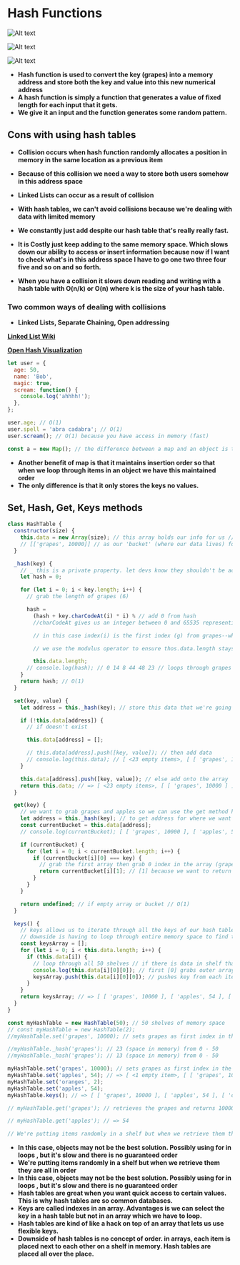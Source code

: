 # Hash Functions

![Alt text](./hash-tables.png?raw=true 'Title')

![Alt text](./hash-vs-arrays.png?raw=true 'Title')

![Alt text](./hash-collisions.png?raw=true 'Title')

- **Hash function is used to convert the key (grapes) into a memory address and store both the key and value into this new numerical address**
- **A hash function is simply a function that generates a value of fixed length for each input that it gets.**
- **We give it an input and the function generates some random pattern.**

## Cons with using hash tables

- **Collision occurs when hash function randomly allocates a position in memory in the same location as a previous item**
- **Because of this collision we need a way to store both users somehow in this address space**
- **Linked Lists can occur as a result of collision**
- **With hash tables, we can't avoid collisions because we're dealing with data with limited memory**

- **We constantly just add despite our hash table that's really really fast.**

- **It is Costly just keep adding to the same memory space. Which slows down our ability to access or insert information because now if I want to check what's in this address space I have to go one two three four five and so on and so forth.**

- **When you have a collision it slows down reading and writing with a hash table with O(n/k) or O(n) where k is the size of your hash table.**

### Two common ways of dealing with collisions

- **Linked Lists, Separate Chaining, Open addressing**

**[Linked List Wiki](https://en.wikipedia.org/wiki/Hash_table)**

**[Open Hash Visualization](https://www.cs.usfca.edu/~galles/visualization/OpenHash.html)**

```javascript
let user = {
  age: 50,
  name: 'Bob',
  magic: true,
  scream: function() {
    console.log('ahhhh!');
  },
};

user.age; // O(1)
user.spell = 'abra cadabra'; // O(1)
user.scream(); // O(1) because you have access in memory (fast)
```

```javascript
const a = new Map(); // the difference between a map and an object is that a map allows you to save any data type as the key.
```

- **Another benefit of map is that it maintains insertion order so that when we loop through items in an object we have this maintained order**
- **The only difference is that it only stores the keys no values.**

## Set, Hash, Get, Keys methods

```javascript
class HashTable {
  constructor(size) {
    this.data = new Array(size); // this array holds our info for us // another way to instantiate an array in javascript
    // [['grapes', 10000]] // as our 'bucket' (where our data lives) for the grapes // first item in our array is an array
  }

  _hash(key) {
    // _ this is a private property. let devs know they shouldn't be accessing this outside of private property
    let hash = 0;

    for (let i = 0; i < key.length; i++) {
      // grab the length of grapes (6)

      hash =
        (hash + key.charCodeAt(i) * i) % // add 0 from hash
        //charCodeAt gives us an integer between 0 and 65535 representing the UTF-16 code at a given index

        // in this case index(i) is the first index (g) from grapes--which provides a number * i (index) again to give us a unique number

        // we use the modulus operator to ensure thos.data.length stays between 50 --HashTable(50)-- the size of our data --new Array(size)--

        this.data.length;
      // console.log(hash); // 0 14 8 44 48 23 // loops through grapes character by character, then generates a hash. Since hash constantly gets looped over it keeps generating hash numbers until it reaches the hash for completed grapes (23).
    }
    return hash; // O(1)
  }

  set(key, value) {
    let address = this._hash(key); // store this data that we're going to insert the key value in this address space that is created by our hash function and we give it the key of grapes.

    if (!this.data[address]) {
      // if doesn't exist

      this.data[address] = [];

      // this.data[address].push([key, value]); // then add data
      // console.log(this.data); // [ <23 empty items>, [ [ 'grapes', 10000 ] ], <26 empty items> ] // 23 spots plus 1 spot plus 26 spots = 50 total shelves in memory
    }

    this.data[address].push([key, value]); // else add onto the array
    return this.data; // => [ <23 empty items>, [ [ 'grapes', 10000 ] ], <26 empty items> ] // O(1)
  }

  get(key) {
    // we want to grab grapes and apples so we can use the get method here
    let address = this._hash(key); // to get address for where we want to go
    const currentBucket = this.data[address];
    // console.log(currentBucket); [ [ 'grapes', 10000 ], [ 'apples', 54 ] ] ] two items in the same spot because of 2 shelves.

    if (currentBucket) {
      for (let i = 0; i < currentBucket.length; i++) {
        if (currentBucket[i][0] === key) {
          // grab the first array then grab 0 index in the array (grapes) then next iteration grape apples and check against the key
          return currentBucket[i][1]; // [1] because we want to return the val 10000 // => 10000
        }
      }
    }

    return undefined; // if empty array or bucket // O(1)
  }

  keys() {
    // keys allows us to iterate through all the keys of our hash table
    // downside is having to loop through entire memory space to find the key. In this case using arrays is much easier( looping 3 times for grapes, apples, oranges) vs. 50 times for all memory shelves
    const keysArray = [];
    for (let i = 0; i < this.data.length; i++) {
      if (this.data[i]) {
        // loop through all 50 shelves // if there is data in shelf that we're looking for
        console.log(this.data[i][0][0]); // first [0] grabs outer array, second [0] grabs first index of inner array
        keysArray.push(this.data[i][0][0]); // pushes key from each iteration // => [ 'grapes', 'apples', 'oranges' ]
      }
    }
    return keysArray; // => [ [ 'grapes', 10000 ], [ 'apples', 54 ], [ 'oranges', 2 ] ]
  }
}

const myHashTable = new HashTable(50); // 50 shelves of memory space
// const myHashTable = new HashTable(2);
//myHashTable.set('grapes', 10000); // sets grapes as first index in the array and number of grapes as the second index in the array

//myHashTable._hash('grapes'); // 23 (space in memory) from 0 - 50
//myHashTable._hash('grapes'); // 13 (space in memory) from 0 - 50

myHashTable.set('grapes', 10000); // sets grapes as first index in the array and number of grapes as the second index in the array
myHashTable.set('apples', 54); // => [ <1 empty item>, [ [ 'grapes', 10000 ], [ 'apples', 54 ] ] ] // two items in the same space. If we increase new Hashtable(50) we get returned just the grapes array // [ [ 'grapes', 10000 ] ]
myHashTable.set('oranges', 2);
myHashTable.set('apples', 54);
myHashTable.keys(); // => [ [ 'grapes', 10000 ], [ 'apples', 54 ], [ 'oranges', 2 ] ] // => [ 'grapes', 'apples', 'oranges' ]

// myHashTable.get('grapes'); // retrieves the grapes and returns 10000 // [ [ 'grapes', 10000 ], [ 'apples', 54 ] ] // => 100

// myHashTable.get('apples'); // => 54

// We're putting items randomly in a shelf but when we retrieve them they are all in order.
```

- **In this case, objects may not be the best solution. Possibly using for in loops , but it's slow and there is no guaranteed order**
- **We're putting items randomly in a shelf but when we retrieve them they are all in order**
- **In this case, objects may not be the best solution. Possibly using for in loops , but it's slow and there is no guaranteed order**
- **Hash tables are great when you want quick access to certain values. This is why hash tables are so common databases.**
- **Keys are called indexes in an array. Advantages is we can select the key in a hash table but not in an array which we have to loop.**
- **Hash tables are kind of like a hack on top of an array that lets us use flexible keys.**
- **Downside of hash tables is no concept of order. in arrays, each item is placed next to each other on a shelf in memory. Hash tables are placed all over the place.**
